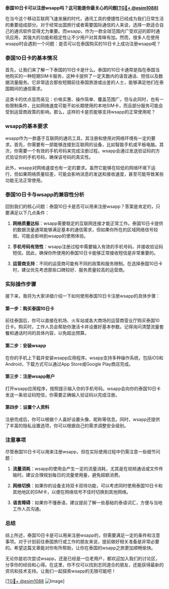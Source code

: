 **泰国10日卡可以注册wsapp吗？这可能是你最关心的问题[[TG💪+ @esim1088](https://t.me/s/esim1088)]**

在当今这个移动互联网飞速发展的时代，通讯工具的便捷性已经成为我们日常生活的重要组成部分。对于经常出国旅行或者需要国际通信的人来说，选择一款适合自己的通讯软件显得尤为重要。而wsapp，作为一款全球范围内广受欢迎的即时通讯应用，其强大的功能和稳定性让不少用户对其青睐有加。然而，很多人在使用wsapp时会遇到一个问题：是否可以在泰国购买的10日卡上成功注册wsapp呢？

### 泰国10日卡的基本情况

首先，让我们来了解一下泰国的10日卡是什么。泰国的10日卡通常是指在泰国当地购买的一种短期SIM卡服务，这种卡提供了一定天数内的语音通话、短信以及数据流量服务。它非常适合那些短期前往泰国旅游或出差的人士，能够满足他们在泰国期间的通信需求。

这类卡的优点显而易见：价格实惠、操作简单、覆盖范围广。但与此同时，也有一些限制条件，比如网络速度可能不如长期使用的本地SIM卡，而且部分服务可能会受到运营商政策的影响。那么，这样的卡是否能够支持wsapp的正常使用呢？

### wsapp的基本要求

wsapp作为一款基于互联网的通讯工具，其注册和使用对网络环境有一定的要求。首先，你需要有一部能够连接到互联网的设备，比如智能手机或平板电脑。其次，你需要一个有效的手机号码来完成注册过程。wsapp会通过发送验证码的方式验证你的手机号码，确保该号码的真实性。

此外，wsapp对网络速度也有一定的要求。虽然它能够在较低的网络环境下运行，但如果网络质量较差，可能会影响消息的发送和接收速度，甚至可能导致某些功能无法正常使用。

### 泰国10日卡与wsapp的兼容性分析

回到我们的核心问题：泰国10日卡是否可以用来注册wsapp？答案是肯定的，只要满足以下几点条件：

1. **网络质量达标**：wsapp需要稳定的互联网连接才能正常工作。泰国10日卡提供的数据流量通常能够满足基本的通信需求，但如果你所在的区域网络信号较弱，可能会影响到wsapp的使用体验。

2. **手机号码有效性**：wsapp注册过程中需要输入有效的手机号码，并接收验证码短信。因此，确保你所使用的泰国10日卡能够正常接收短信是非常重要的。

3. **运营商支持**：不同的运营商可能有不同的政策和服务限制。在选择泰国10日卡时，建议优先考虑那些口碑较好、服务质量较高的运营商。

### 实际操作步骤

接下来，我将为大家详细介绍一下如何使用泰国10日卡注册wsapp的具体步骤：

#### 第一步：购买泰国10日卡
前往泰国后，你可以直接在机场、火车站或各大商场的运营商营业厅购买泰国10日卡。购买时，工作人员会帮助你激活卡并设置好基本参数。记得询问清楚流量套餐和通话时间的具体内容，以免超出预算。

#### 第二步：安装wsapp
在你的手机上下载并安装wsapp应用程序。wsapp支持多种操作系统，包括iOS和Android，下载方式可以通过App Store或Google Play商店完成。

#### 第三步：注册wsapp账户
打开wsapp应用程序，按照提示输入你的手机号码。wsapp会向你的泰国10日卡发送一条验证码短信，你需要正确输入验证码以完成注册。

#### 第四步：设置个人资料
注册完成后，你可以根据个人喜好设置头像、昵称等信息。同时，wsapp还提供了丰富的隐私设置选项，你可以根据自己的需求调整安全级别。

### 注意事项

尽管泰国10日卡可以用来注册wsapp，但在实际使用过程中仍需注意一些细节问题：

1. **流量消耗**：wsapp的使用会产生一定的流量消耗，尤其是在视频通话或文件传输时。建议合理规划每日的流量使用量，避免超额消费。

2. **网络切换**：如果你的设备支持双卡双待功能，可以考虑同时使用泰国10日卡和其他地区的SIM卡，以便在网络信号不佳时切换到其他网络。

3. **语言障碍**：如果你不懂泰语，建议提前了解一些基础的泰语词汇，方便与当地工作人员沟通。

### 总结

综上所述，泰国10日卡是可以用来注册wsapp的，但需要满足一定的条件和注意事项。对于计划前往泰国旅行或工作的朋友来说，提前做好相关准备是非常必要的。希望这篇文章能对你有所帮助，让你在泰国的wsapp之旅更加顺畅愉快。

无论你是初次尝试wsapp，还是已经是一位老用户，都欢迎加入我们的讨论区，分享你的经验和心得。在这里，你不仅可以找到志同道合的朋友，还能获得最新的资讯和技术支持。让我们一起探索wsapp的无限可能吧！

[[TG💪+ @esim1088](https://t.me/s/esim1088) ![Image](https://i.postimg.cc/4NQfJmqS/Snipaste-2025-05-13-00-14-12.png)]